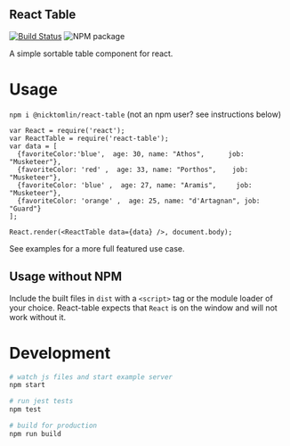 React Table
---

[![Build Status](http://img.shields.io/travis/NickTomlin/react-table.svg?style=flat&branch=master)](https://travis-ci.org/NickTomlin/react-table)
![NPM package](https://img.shields.io/npm/v/@nicktomlin/react-table.svg)

A simple sortable table component for react.

# Usage

`npm i @nicktomlin/react-table` (not an npm user? see instructions below)

```javasript
var React = require('react');
var ReactTable = require('react-table');
var data = [
  {favoriteColor:'blue',  age: 30, name: "Athos",      job: "Musketeer"},
  {favoriteColor: 'red' ,  age: 33, name: "Porthos",    job: "Musketeer"},
  {favoriteColor: 'blue' ,  age: 27, name: "Aramis",     job: "Musketeer"},
  {favoriteColor: 'orange' ,  age: 25, name: "d'Artagnan", job: "Guard"}
];

React.render(<ReactTable data={data} />, document.body);
```

See examples for a more full featured use case.

## Usage without NPM

Include the built files in `dist` with a `<script>` tag or the module loader of your choice. React-table expects that `React` is on the window and will not work without it.

# Development

```bash
# watch js files and start example server
npm start

# run jest tests
npm test

# build for production
npm run build
```
